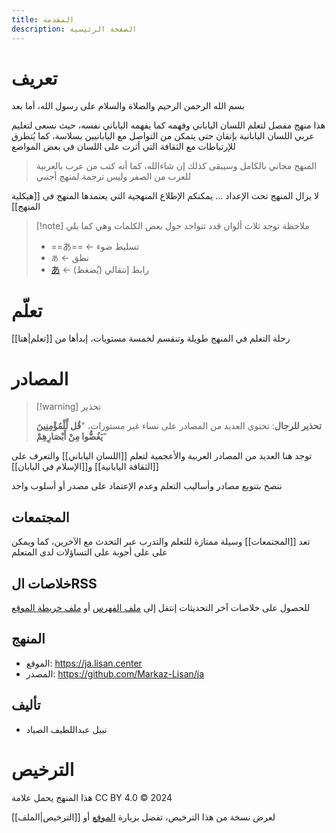 ```yaml
---
title: المقدمة
description: الصفحة الرئيسية
---
```

# تعريف
بسم الله الرحمن الرحيم والصلاة والسلام على رسول الله، أما بعد

هذا منهج مفصل لتعلم اللسان الياباني وفهمه كما يفهمه الياباني نفسه، حيث نسعى لتعليم عربي اللسان اليابانية بإتقان حتى يتمكن من التواصل مع اليابانيين بسلاسة، كما يُتطرق للإرتباطات مع الثقافة التي أثرت على اللسان في بعض المواضع

> المنهج مجاني بالكامل وسيبقى كذلك إن شاءالله، كما أنه كتب من عرب بالعربية للعرب من الصفر وليس ترجمة لمنهج أجنبي

لا يزال المنهج تحت الإعداد ... يمكنكم الإطلاع المنهجية التي يعتمدها المنهج في [[هيكلية المنهج]]

> [!note] ملاحظة
> توجد ثلاث ألوان قدد تتواجد حول بعض الكلمات وهي كما يلي
> - ==あ== ← تسليط ضوء
> - `あ` ← نطق
> - [あ](#) ← رابط إنتقالي (يُضغط)

# تعلّم

رحلة التعلم في المنهج طويلة وتنقسم لخمسة مستويات، إبدأها من [[تعلم|هنا]]

# المصادر

> [!warning] تحذير
>
> **تحذير للرجال**: تحتوي العديد من المصادر على نساء غير مستورات، "**قُل لِّلْمُؤْمِنِينَ يَغُضُّوا مِنْ أَبْصَارِهِمْ**"

توجد هنا العديد من المصادر العربية والأعجمية لتعلم [[اللسان الياباني]] والتعرف على [[الثقافة اليابانية]] و[[الإسلام في اليابان]]

ننصح بتنويع مصادر وأساليب التعلم وعدم الإعتماد على مصدر أو أسلوب واحد

## المجتمعات

تعد [[المجتمعات]] وسيلة ممتازة للتعلم والتدرب عبر التحدث مع الآخرين، كما ويمكن على على أجوبة على التساؤلات لدى المتعلم

## خلاصات الRSS

للحصول على خلاصات آخر التحديثات إنتقل إلى [ملف الفهرس](index.xml) أو [ملف خريطة الموقع](sitemap.xml)

## المنهج

- الموقع: https://ja.lisan.center
- المصدر: https://github.com/Markaz-Lisan/ja
## تأليف
- نبيل عبداللطيف الصياد
# الترخيص
هذا المنهج يحمل علامة CC BY 4.0 &copy; 2024

لعرض نسخة من هذا الترخيص، تفضل بزيارة [الموقع](https://creativecommons.org/licenses/by/4.0) أو [[الترخيص|الملف]]
